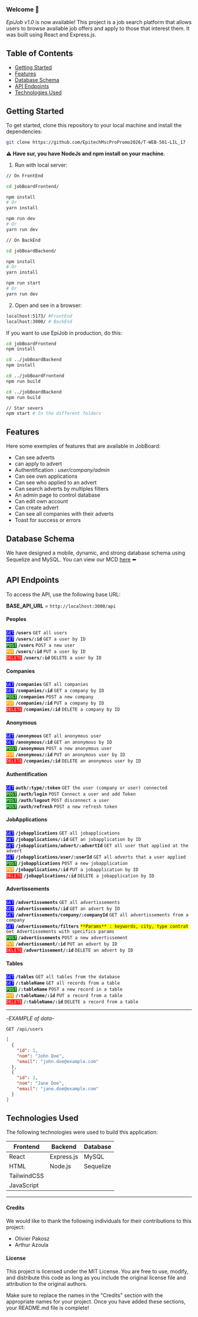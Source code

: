 
### Welcome :wave: 

*EpiJob v1.0* is now available! This project is a job search platform that allows users to browse available job offers and apply to those that interest them. It was built using React and Express.js.

## Table of Contents

- [Getting Started](#getting-started)
- [Features](#features)
- [Database Schema](#database-schema)
- [API Endpoints](#api-endpoints)
- [Technologies Used](#technologies-used)

## Getting Started

To get started, clone this repository to your local machine and install the dependencies:

```bash
git clone https://github.com/EpitechMscProPromo2026/T-WEB-501-LIL_17
```

**:warning: Have sur, you have NodeJs and npm install on your machine.**

1. Run with local server:

```bash
// On FrontEnd

cd jobBoardFrontend/

npm install
# Or
yarn install

npm run dev
# Or 
yarn run dev

// On BackEnd

cd jobBoardBackend/

npm install
# Or
yarn install

npm run start
# Or
yarn run dev
```

2. Open and see in a browser:

```bash
localhost:5173/ #FrontEnd
localhost:3000/ # BackEnd
```

If you want to use EpiJob in production, do this:

```bash
cd jobBoardFrontend
npm install

cd ../jobBoardBackend
npm install

cd ../jobBoardFrontend
npm run build

cd ../jobBoardBackend
npm run build

// Star severs 
npm start # In the different folders
```

## Features

Here some exemples of features that are available in JobBoard:

- Can see adverts
- can apply to advert
- Authentification : *user/company/admin*
- Can see own applications
- Can see who applied to an advert
- Can search adverts by multiples filters
- An admin page to control database
- Can edit own account
- Can create advert
- Can see all companies with their adverts
- Toast for success or errors

## Database Schema

We have designed a mobile, dynamic, and strong database schema using Sequelize and MySQL. You can view our MCD [here]("gestion/mcd_final.png") :arrow_left:

## API Endpoints

To access the API, use the following base URL:

**BASE_API_URL** = ```http://localhost:3000/api```

#### Peoples

 <summary><code style='background:blue; color:white'>GET</code> <code><b>/users</b></code> <code>GET all users</code></summary>
 <summary><code style='background:blue; color:white'>GET</code> <code><b>/users/:id</b></code> <code>GET a user by ID</code></summary>
 <summary><code style='background:green; color:white'>POST</code> <code><b>/users</b></code> <code>POST a new user</code></summary>
 <summary><code style='background:orange; color:white'>PUT</code> <code><b>/users/:id</b></code> <code>PUT a user by ID</code></summary>
   <summary><code style='background:red; color:white'>DELETE</code> <code><b>/users/:id</b></code> <code>DELETE a user by ID</code></summary>

#### Companies


 <summary><code style='background:blue; color:white'>GET</code> <code><b>/companies</b></code> <code>GET all companies</code></summary>
 <summary><code style='background:blue; color:white'>GET</code> <code><b>/companies/:id</b></code> <code>GET a company by ID</code></summary>
 <summary><code style='background:green; color:white'>POST</code> <code><b>/companies</b></code> <code>POST a new company</code></summary>
 <summary><code style='background:orange; color:white'>PUT</code> <code><b>/companies/:id</b></code> <code>PUT a company by ID</code></summary>
   <summary><code style='background:red; color:white'>DELETE</code> <code><b>/companies/:id</b></code> <code>DELETE a company by ID</code></summary>

#### Anonymous

 <summary><code style='background:blue; color:white'>GET</code> <code><b>/anonymous</b></code> <code>GET all anonymous user</code></summary>
 <summary><code style='background:blue; color:white'>GET</code> <code><b>/anonymous/:id</b></code> <code>GET an anonymous by ID</code></summary>
 <summary><code style='background:green; color:white'>POST</code> <code><b>/anonymous</b></code> <code>POST a new anonymous user</code></summary>
 <summary><code style='background:orange; color:white'>PUT</code> <code><b>/anonymous/:id</b></code> <code>PUT an anonymous user by ID</code></summary>
   <summary><code style='background:red; color:white'>DELETE</code> <code><b>/companies/:id</b></code> <code>DELETE an anonymous user by ID</code></summary>

#### Authentification

 <summary><code style='background:blue; color:white'>GET</code> <code><b>auth/:type/:token</b></code> <code>GET the user (company or user) connected</code></summary>
 <summary><code style='background:green; color:white'>POST</code> <code><b>/auth/login</b></code> <code>POST Connect a user and add Token</code></summary>
 <summary><code style='background:green; color:white'>POST</code> <code><b>/auth/logout</b></code> <code>POST disconnect a user</code></summary>
 <summary><code style='background:green; color:white'>POST</code> <code><b>/auth/refresh</b></code> <code>POST a new refresh token</code></summary>

#### JobApplications

 <summary><code style='background:blue; color:white'>GET</code> <code><b>/jobapplications</b></code> <code>GET all jobapplications</code></summary>
 <summary><code style='background:blue; color:white'>GET</code> <code><b>/jobapplications/:id</b></code> <code>GET an jobapplication by ID</code></summary>
 <summary><code style='background:blue; color:white'>GET</code> <code><b>/jobapplications/advert/:advertId</b></code> <code>GET all user that applied at the advert</code></summary>
 <summary><code style='background:blue; color:white'>GET</code> <code><b>/jobapplications/user/:userId</b></code> <code>GET all adverts that a user applied</code></summary>
 <summary><code style='background:green; color:white'>POST</code> <code><b>/jobapplications</b></code> <code>POST a new jobapplication</code></summary>
 <summary><code style='background:orange; color:white'>PUT</code> <code><b>/jobapplications/:id</b></code> <code>PUT a jobapplication by ID</code></summary>
   <summary><code style='background:red; color:white'>DELETE</code> <code><b>/jobapplications/:id</b></code> <code>DELETE a jobapplication by ID</code></summary>

#### Advertissements

<summary><code style='background:blue; color:white'>GET</code> <code><b>/advertissements</b></code> <code>GET all advertissements</code></summary>
 <summary><code style='background:blue; color:white'>GET</code> <code><b>/advertissements/:id</b></code> <code>GET an advert by ID</code></summary>
 <summary><code style='background:blue; color:white'>GET</code> <code><b>/advertissements/company/:companyId</b></code> <code>GET all advertissements from a company</code></summary>
 <summary><code style='background:blue; color:white'>GET</code> <code><b>/advertissements/filters</b></code> <code style='background: yellow'>**Params** : keywords, city, type contrat</code> <code>Get Advertissements with specifics params</code></summary>
 <summary><code style='background:green; color:white'>POST</code> <code><b>/advertissements</b></code> <code>POST a new advertissement</code></summary>
 <summary><code style='background:orange; color:white'>PUT</code> <code><b>/advertissement/:id</b></code> <code>PUT an advert by ID</code></summary>
   <summary><code style='background:red; color:white'>DELETE</code> <code><b>/advertissement/:id</b></code> <code>DELETE an advert by ID</code></summary>

#### Tables

 <summary><code style='background:blue; color:white'>GET</code> <code><b>/tables</b></code> <code>GET all tables from the database</code></summary>
 <summary><code style='background:blue; color:white'>GET</code> <code><b>/:tableName</b></code> <code>GET all records from a table</code></summary>
 <summary><code style='background:green; color:white'>POST</code> <code><b>/:tableName</b></code> <code>POST a new record in a table</code></summary>
 <summary><code style='background:orange; color:white'>PUT</code> <code><b>/:tableName/:id</b></code> <code>PUT a record from a table</code></summary>
   <summary><code style='background:red; color:white'>DELETE</code> <code><b>/:tableName/:id</b></code> <code>DELETE a record from a table</code></summary>

-------------------

-*EXAMPLE of data*-

<code>GET /api/users</code>

```json
[
  {
    "id": 1,
    "nom": "John Doe",
    "email": "john.doe@example.com"
  },
  {
    "id": 2,
    "nom": "Jane Doe",
    "email": "jane.doe@example.com"
  }
]
```

####

## Technologies Used

The following technologies were used to build this application:

| Frontend | Backend | Database |
| --- | --- | --- |
| React | Express.js | MySQL |
| HTML | Node.js | Sequelize |
| TailwindCSS | | |
| JavaScript | | |

-----

#### Credits
We would like to thank the following individuals for their contributions to this project:

- Olivier Pakosz
- Arthur Azoula


#### License
This project is licensed under the MIT License. You are free to use, modify, and distribute this code as long as you include the original license file and attribution to the original authors.

Make sure to replace the names in the "Credits" section with the appropriate names for your project. Once you have added these sections, your README.md file is complete!